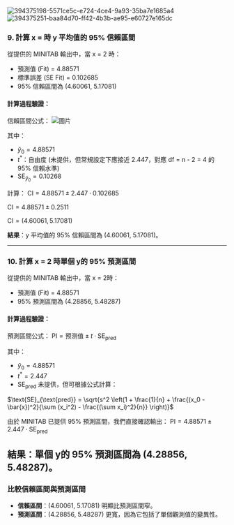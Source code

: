 ![394375198-5571ce5c-e724-4ce4-9a93-35ba7e1685a4](https://github.com/user-attachments/assets/043067b6-3b6f-4a35-9bc2-9f7e3dabadeb)
![394375251-baa84d70-ff42-4b3b-ae95-e60727e165dc](https://github.com/user-attachments/assets/2991c409-7fe7-4380-b60f-5309a7ff9ab0)

### 9. 計算 x =  時 y 平均值的 95% 信賴區間

從提供的 MINITAB 輸出中，當 x = 2 時：
- 預測值 (Fit) = 4.88571
- 標準誤差 (SE Fit) = 0.102685
- 95% 信賴區間為 (4.60061, 5.17081)

#### 計算過程驗證：
信賴區間公式：
![圖片](https://github.com/user-attachments/assets/5d578309-7959-4bdd-b7f3-2f784844670a)

其中：
- $\hat{y}_0 = 4.88571$
- $t^*$：自由度 (未提供，但常規設定下應接近 2.447，對應 df = n - 2 = 4 的 95% 信賴水準)
- $\text{SE}_{\hat{y}_0} = 0.10268$

計算：
$\text{CI} = 4.88571 \pm 2.447 \cdot 0.102685$

$\text{CI} = 4.88571 \pm 0.2511$

$\text{CI} = (4.60061, 5.17081)$

**結果**：y 平均值的 95% 信賴區間為 (4.60061, 5.17081)。

---
### 10. 計算 x = 2 時單個 y的 95% 預測區間

從提供的 MINITAB 輸出中，當 x = 2時：
- 預測值 (Fit) = 4.88571
- 95% 預測區間為 (4.28856, 5.48287)

#### 計算過程驗證：
預測區間公式：
$\text{PI} = \text{预测值} \pm t \cdot \text{SE}_{\text{pred}}$

其中：
- $\hat{y}_0 = 4.88571$
- $t^* = 2.447$
- $\text{SE}_{\text{pred}}$ 未提供，但可根據公式計算：

$\text{SE}_{\text{pred}} = \sqrt{s^2 \left(1 + \frac{1}{n} + \frac{(x_0 - \bar{x})^2}{\sum (x_i^2) - \frac{(\sum x_i)^2}{n}} \right)}$

由於 MINITAB 已提供 95% 預測區間，我們直接確認輸出：
$\text{PI} = 4.88571 \pm 2.447 \cdot \text{SE}_{\text{pred}}$

**結果**：單個 y的 95% 預測區間為 (4.28856, 5.48287)。
---
### 比較信賴區間與預測區間
- **信賴區間**：(4.60061, 5.17081) 明顯比預測區間窄。
- **預測區間**：(4.28856, 5.48287) 更寬，因為它包括了單個觀測值的變異性。

